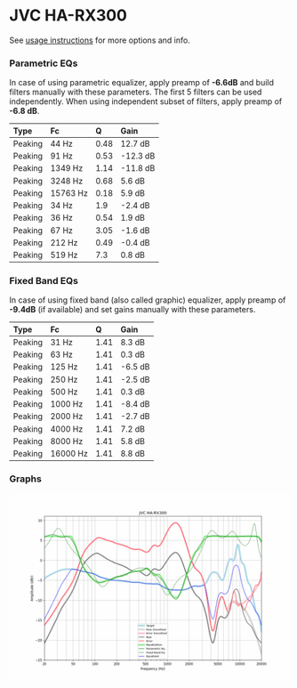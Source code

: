 # JVC HA-RX300
See [usage instructions](https://github.com/jaakkopasanen/AutoEq#usage) for more options and info.

### Parametric EQs
In case of using parametric equalizer, apply preamp of **-6.6dB** and build filters manually
with these parameters. The first 5 filters can be used independently.
When using independent subset of filters, apply preamp of **-6.8 dB**.

| Type    | Fc       |    Q | Gain     |
|:--------|:---------|:-----|:---------|
| Peaking | 44 Hz    | 0.48 | 12.7 dB  |
| Peaking | 91 Hz    | 0.53 | -12.3 dB |
| Peaking | 1349 Hz  | 1.14 | -11.8 dB |
| Peaking | 3248 Hz  | 0.68 | 5.6 dB   |
| Peaking | 15763 Hz | 0.18 | 5.9 dB   |
| Peaking | 34 Hz    | 1.9  | -2.4 dB  |
| Peaking | 36 Hz    | 0.54 | 1.9 dB   |
| Peaking | 67 Hz    | 3.05 | -1.6 dB  |
| Peaking | 212 Hz   | 0.49 | -0.4 dB  |
| Peaking | 519 Hz   | 7.3  | 0.8 dB   |

### Fixed Band EQs
In case of using fixed band (also called graphic) equalizer, apply preamp of **-9.4dB**
(if available) and set gains manually with these parameters.

| Type    | Fc       |    Q | Gain    |
|:--------|:---------|:-----|:--------|
| Peaking | 31 Hz    | 1.41 | 8.3 dB  |
| Peaking | 63 Hz    | 1.41 | 0.3 dB  |
| Peaking | 125 Hz   | 1.41 | -6.5 dB |
| Peaking | 250 Hz   | 1.41 | -2.5 dB |
| Peaking | 500 Hz   | 1.41 | 0.3 dB  |
| Peaking | 1000 Hz  | 1.41 | -8.4 dB |
| Peaking | 2000 Hz  | 1.41 | -2.7 dB |
| Peaking | 4000 Hz  | 1.41 | 7.2 dB  |
| Peaking | 8000 Hz  | 1.41 | 5.8 dB  |
| Peaking | 16000 Hz | 1.41 | 8.8 dB  |

### Graphs
![](./JVC%20HA-RX300.png)